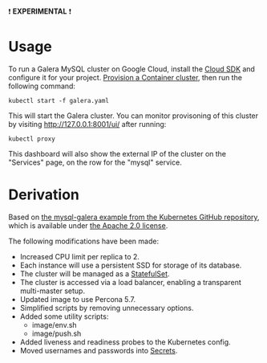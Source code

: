 :exclamation: **EXPERIMENTAL** :exclamation:

# Usage #

To run a Galera MySQL cluster on Google Cloud, install the
[Cloud SDK](https://cloud.google.com/sdk/) and configure it for your project.
[Provision a Container cluster](https://cloud.google.com/container-engine/docs/clusters/operations),
then run the following command:
```
kubectl start -f galera.yaml
```

This will start the Galera cluster. You can monitor provisoning of this cluster
by visiting http://127.0.0.1:8001/ui/ after running:
```
kubectl proxy
```

This dashboard will also show the external IP of the cluster on the
"Services" page, on the row for the "mysql" service.

# Derivation #

Based on
[the mysql-galera example from the Kubernetes GitHub repository](https://github.com/kubernetes/kubernetes/tree/v1.5.4/examples/storage/mysql-galera),
which is available under
[the Apache 2.0 license](https://github.com/kubernetes/kubernetes/blob/v1.5.4/LICENSE).

The following modifications have been made:
- Increased CPU limit per replica to 2.
- Each instance will use a persistent SSD for storage of its database.
- The cluster will be managed as a
  [StatefulSet](https://kubernetes.io/docs/concepts/workloads/controllers/statefulset/).
- The cluster is accessed via a load balancer, enabling a transparent
  multi-master setup.
- Updated image to use Percona 5.7.
- Simplified scripts by removing unnecessary options.
- Added some utility scripts:
  - image/env.sh
  - image/push.sh
- Added liveness and readiness probes to the Kubernetes config.
- Moved usernames and passwords into [Secrets](https://kubernetes.io/docs/concepts/configuration/secret/).
